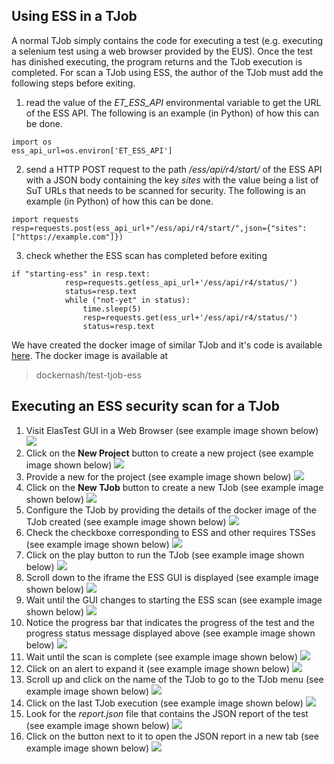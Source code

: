 
## Using ESS in a TJob
A normal TJob simply contains the code for executing a test (e.g. executing a selenium test using a web browser provided by the EUS). Once the test has dinished executing, the program returns and the TJob execution is completed. For scan a TJob using ESS, the author of the TJob must add the following steps before exiting.
1. read the value of the *ET_ESS_API* environmental variable to get the URL of the ESS API. The following is an example (in Python) of how this can be done.
```
import os
ess_api_url=os.environ['ET_ESS_API']
```
2. send a HTTP POST request to the path */ess/api/r4/start/* of the ESS API with a JSON body containing the key *sites* with the value being a list of SuT URLs that needs to be scanned for security. The following is an example (in Python) of how this can be done.
```
import requests
resp=requests.post(ess_api_url+"/ess/api/r4/start/",json={"sites": ["https://example.com"]})
```
3. check whether the ESS scan has completed before exiting
```
if "starting-ess" in resp.text:
            resp=requests.get(ess_api_url+'/ess/api/r4/status/')
            status=resp.text
            while ("not-yet" in status):
                time.sleep(5)
                resp=requests.get(ess_url+'/ess/api/r4/status/')
                status=resp.text
```
We have created the docker image of similar TJob and it's code is available [here](https://github.com/avinash-sudhodanan/sample-ess-tjob/blob/master/fteaching-tjob.py). The docker image is available at
> dockernash/test-tjob-ess

## Executing an ESS security scan for a TJob
1. Visit ElasTest GUI in a Web Browser (see example image shown below)
![][Load TORM]
2. Click on the **New Project** button to create a new project (see example image shown below)
![][Create New Project ]
3. Provide a new for the project (see example image shown below)
![][Fill New Project Details]
4. Click on the **New TJob** button to create a new TJob (see example image shown below)
![][Click New TJob]
5. Configure the TJob by providing the details of the docker image of the TJob created (see example image shown below)
![][Configure TJob]
6. Check the checkboxe corresponding to ESS and other requires TSSes (see example image shown below)
![][Check ESS]
7. Click on the play button to run the TJob (see example image shown below)
![][Run TJob]
8. Scroll down to the iframe the ESS GUI is displayed (see example image shown below)
![][Scroll Down to ESS]
9. Wait until the GUI changes to starting the ESS scan (see example image shown below)
![][Start ESS Scan]
10. Notice the progress bar that indicates the progress of the test and the progress status message displayed above (see example image shown below)
![][Completing ESS Scan]
11. Wait until the scan is complete (see example image shown below)
![][Wait to Finish]
12. Click on an alert to expand it (see example image shown below)
![][Expand Each Alert]
13. Scroll up and click on the name of the TJob to go to the TJob menu (see example image shown below)
![][Click to Go Back To TJob]
14. Click on the last TJob execution (see example image shown below)
![][Click on Exected TJob]
15. Look for the *report.json* file that contains the JSON report of the test (see example image shown below)
![][Click on JSON Report]
16. Click on the button next to it to open the JSON report in a new tab (see example image shown below)
![][View JSON Report]

[Load TORM]: /docs/test-services/images/ess/0.png
[Create New Project ]: ../images/ess/1.0.png
[Fill New Project Details]: ../images/ess/1.1.png
[Click New TJob]: ../images/ess/2.png
[Configure TJob]: ../images/ess/3.png
[Check ESS]: ../images/ess/4.png
[Run TJob]: ../images/ess/5.0.png
[Scroll Down to ESS]: ../images/ess/6.0.png
[Start ESS Scan]: ../images/ess/6.1.png
[Completing ESS Scan]: ../images/ess/6.2.png
[Wait to Finish]: ../images/ess/6.3.png
[Expand Each Alert]: ../images/ess/6.4.png
[Click to Go Back To TJob]: ../images/ess/7.png
[Click on Exected TJob]: ../images/ess/7.1.png
[Click on JSON Report]: ../images/ess/7.2.png
[View JSON Report]: ../images/ess/8.png
